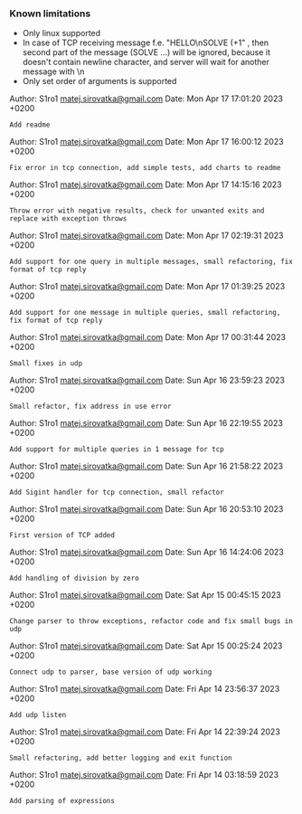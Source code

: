 ### Known limitations
- Only linux supported
- In case of TCP receiving message f.e. "HELLO\nSOLVE (+1" , then second part of the message (SOLVE ...) will be ignored, because it doesn't contain newline character, and server will wait for another message with \n
- Only set order of arguments is supported


Author: S1ro1 <matej.sirovatka@gmail.com>
Date:   Mon Apr 17 17:01:20 2023 +0200

    Add readme

Author: S1ro1 <matej.sirovatka@gmail.com>
Date:   Mon Apr 17 16:00:12 2023 +0200

    Fix error in tcp connection, add simple tests, add charts to readme

Author: S1ro1 <matej.sirovatka@gmail.com>
Date:   Mon Apr 17 14:15:16 2023 +0200

    Throw error with negative results, check for unwanted exits and replace with exception throws

Author: S1ro1 <matej.sirovatka@gmail.com>
Date:   Mon Apr 17 02:19:31 2023 +0200

    Add support for one query in multiple messages, small refactoring, fix format of tcp reply

Author: S1ro1 <matej.sirovatka@gmail.com>
Date:   Mon Apr 17 01:39:25 2023 +0200

    Add support for one message in multiple queries, small refactoring, fix format of tcp reply

Author: S1ro1 <matej.sirovatka@gmail.com>
Date:   Mon Apr 17 00:31:44 2023 +0200

    Small fixes in udp

Author: S1ro1 <matej.sirovatka@gmail.com>
Date:   Sun Apr 16 23:59:23 2023 +0200

    Small refactor, fix address in use error

Author: S1ro1 <matej.sirovatka@gmail.com>
Date:   Sun Apr 16 22:19:55 2023 +0200

    Add support for multiple queries in 1 message for tcp

Author: S1ro1 <matej.sirovatka@gmail.com>
Date:   Sun Apr 16 21:58:22 2023 +0200

    Add Sigint handler for tcp connection, small refactor

Author: S1ro1 <matej.sirovatka@gmail.com>
Date:   Sun Apr 16 20:53:10 2023 +0200

    First version of TCP added

Author: S1ro1 <matej.sirovatka@gmail.com>
Date:   Sun Apr 16 14:24:06 2023 +0200

    Add handling of division by zero

Author: S1ro1 <matej.sirovatka@gmail.com>
Date:   Sat Apr 15 00:45:15 2023 +0200

    Change parser to throw exceptions, refactor code and fix small bugs in udp

Author: S1ro1 <matej.sirovatka@gmail.com>
Date:   Sat Apr 15 00:25:24 2023 +0200

    Connect udp to parser, base version of udp working

Author: S1ro1 <matej.sirovatka@gmail.com>
Date:   Fri Apr 14 23:56:37 2023 +0200

    Add udp listen

Author: S1ro1 <matej.sirovatka@gmail.com>
Date:   Fri Apr 14 22:39:24 2023 +0200

    Small refactoring, add better logging and exit function

Author: S1ro1 <matej.sirovatka@gmail.com>
Date:   Fri Apr 14 03:18:59 2023 +0200

    Add parsing of expressions
